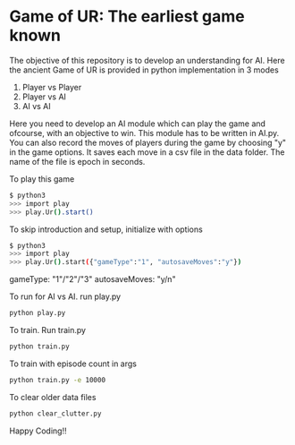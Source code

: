 # Game of UR: The earliest game known

The objective of this repository is to develop an understanding for AI. Here the ancient Game of UR is provided in python implementation in 3 modes

1. Player vs Player
2. Player vs AI
3. AI vs AI

Here you need to develop an AI module which can play the game and ofcourse, with an objective to win. This module has to be written in AI.py.
You can also record the moves of players during the game by choosing "y" in the game options. It saves each move in a csv file in the data folder. The name of the file is epoch in seconds.

To play this game

```bash
$ python3
>>> import play
>>> play.Ur().start()
```

To skip introduction and setup, initialize with options

```bash
$ python3
>>> import play
>>> play.Ur().start({"gameType":"1", "autosaveMoves":"y"})
```

gameType: "1"/"2"/"3"
autosaveMoves: "y/n"

To run for AI vs AI. run play.py

```bash
python play.py
```

To train. Run train.py

```bash
python train.py
```

To train with episode count in args

```bash
python train.py -e 10000
```

To clear older data files

```bash
python clear_clutter.py
```

Happy Coding!!
